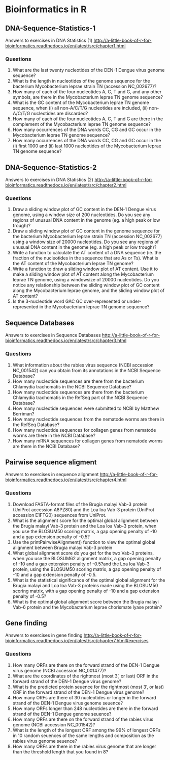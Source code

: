 # Bioinformatics in R

## DNA-Sequence-Statistics-1
Answers to exercises in DNA Statistics (1) 
http://a-little-book-of-r-for-bioinformatics.readthedocs.io/en/latest/src/chapter1.html

### Questions
1. What are the last twenty nucleotides of the DEN-1 Dengue virus genome sequence?
2. What is the length in nucleotides of the genome sequence for the bacterium Mycobacterium leprae strain TN (accession NC_002677)?
3. How many of each of the four nucleotides A, C, T and G, and any other symbols, are there in the Mycobacterium leprae TN genome sequence?
4. What is the GC content of the Mycobacterium leprae TN genome sequence, when (i) all non-A/C/T/G nucleotides are included, (ii) non-A/C/T/G nucleotides are discarded?
5. How many of each of the four nucleotides A, C, T and G are there in the complement of the Mycobacterium leprae TN genome sequence?
6. How many occurrences of the DNA words CC, CG and GC occur in the Mycobacterium leprae TN genome sequence?
7. How many occurrences of the DNA words CC, CG and GC occur in the (i) first 1000 and (ii) last 1000 nucleotides of the Mycobacterium leprae TN genome sequence?

## DNA-Sequence-Statistics-2
Answers to exercises in DNA Statistics (2)
http://a-little-book-of-r-for-bioinformatics.readthedocs.io/en/latest/src/chapter2.html


### Questions
1. Draw a sliding window plot of GC content in the DEN-1 Dengue virus genome, using a window size of 200 nucleotides. Do you see any regions of unusual DNA content in the genome (eg. a high peak or low trough)?
2. Draw a sliding window plot of GC content in the genome sequence for the bacterium Mycobacterium leprae strain TN (accession NC_002677) using a window size of 20000 nucleotides. Do you see any regions of unusual DNA content in the genome (eg. a high peak or low trough)?
3. Write a function to calculate the AT content of a DNA sequence (ie. the fraction of the nucleotides in the sequence that are As or Ts). What is the AT content of the Mycobacterium leprae TN genome?
4. Write a function to draw a sliding window plot of AT content. Use it to make a sliding window plot of AT content along the Mycobacterium leprae TN genome, using a windowsize of 20000 nucleotides. Do you notice any relationship between the sliding window plot of GC content along the Mycobacterium leprae genome, and the sliding window plot of AT content?
5.  Is the 3-nucleotide word GAC GC over-represented or under-represented in the Mycobacterium leprae TN genome sequence?

## Sequence Databases
Answers to exercises in Sequence Databases 
http://a-little-book-of-r-for-bioinformatics.readthedocs.io/en/latest/src/chapter3.html

### Questions
1. What information about the rabies virus sequence (NCBI accession NC_001542) can you obtain from its annotations in the NCBI Sequence Database?
2. How many nucleotide sequences are there from the bacterium Chlamydia trachomatis in the NCBI Sequence Database?
3. How many nucleotide sequences are there from the bacterium Chlamydia trachomatis in the RefSeq part of the NCBI Sequence Database?
4. How many nucleotide sequences were submitted to NCBI by Matthew Berriman?
5. How many nucleotide sequences from the nematode worms are there in the RefSeq Database?
6. How many nucleotide sequences for collagen genes from nematode worms are there in the NCBI Database?
7. How many mRNA sequences for collagen genes from nematode worms are there in the NCBI Database?

## Pairwise sequence aligment
Answers to exercises in sequence alignment
http://a-little-book-of-r-for-bioinformatics.readthedocs.io/en/latest/src/chapter4.html

### Questions
1. Download FASTA-format files of the Brugia malayi Vab-3 protein (UniProt accession A8PZ80) and the Loa loa Vab-3 protein (UniProt accession E1FTG0) sequences from UniProt.
2. What is the alignment score for the optimal global alignment between the Brugia malayi Vab-3 protein and the Loa loa Vab-3 protein, when you use the BLOSUM50 scoring matrix, a gap opening penalty of -10 and a gap extension penalty of -0.5?
3. Use the printPairwiseAlignment() function to view the optimal global alignment between Brugia malayi Vab-3 protein
4. What global alignment score do you get for the two Vab-3 proteins, when you use the BLOSUM62 alignment matrix, a gap opening penalty of -10 and a gap extension penalty of -0.5?and the Loa loa Vab-3 protein, using the BLOSUM50 scoring matrix, a gap opening penalty of -10 and a gap extension penalty of -0.5.
5. What is the statistical significance of the optimal global alignment for the Brugia malayi and Loa loa Vab-3 proteins made using the BLOSUM50 scoring matrix, with a gap opening penalty of -10 and a gap extension penalty of -0.5?
6. What is the optimal global alignment score between the Brugia malayi Vab-6 protein and the Mycobacterium leprae chorismate lyase protein?

## Gene finding
Answers to exercises in gene finding
http://a-little-book-of-r-for-bioinformatics.readthedocs.io/en/latest/src/chapter7.html#exercises

### Questions
1. How many ORFs are there on the forward strand of the DEN-1 Dengue virus genome (NCBI accession NC_001477)?
2. What are the coordinates of the rightmost (most 3’, or last) ORF in the forward strand of the DEN-1 Dengue virus genome?
3. What is the predicted protein seuence for the rightmost (most 3’, or last) ORF in the forward strand of the DEN-1 Dengue virus genome?
4. How many ORFs are there of 30 nucleotides or longer in the forward strand of the DEN-1 Dengue virus genome seuence?
5. How many ORFs longer than 248 nucleotides are there in the forward strand of the DEN-1 Dengue genome seuence?
7. How many ORFs are there on the forward strand of the rabies virus genome (NCBI accession NC_001542)?
8. What is the length of the longest ORF among the 99% of longest ORFs in 10 random seuences of the same lengths and composition as the rabies virus genome seuence?
9. How many ORFs are there in the rabies virus genome that are longer than the threshold length that you found in 8?


